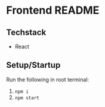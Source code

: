 # Frontend README

## Techstack

-   React

## Setup/Startup

Run the following in root terminal:

1. `npm i`
2. `npm start`
